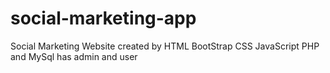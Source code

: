 # social-marketing-app
Social Marketing Website created by HTML BootStrap CSS JavaScript PHP and MySql
has admin and user
